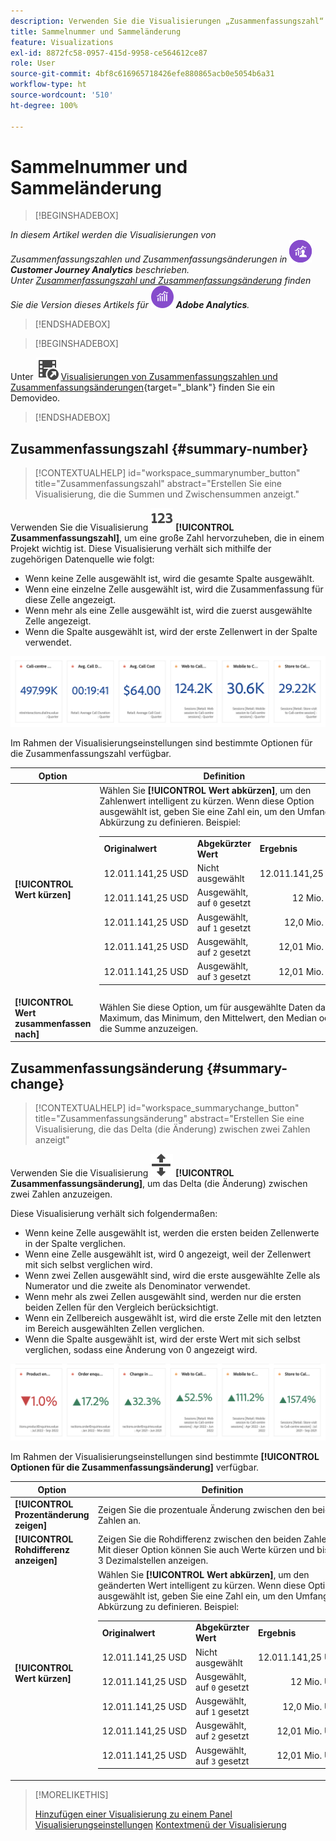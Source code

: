 ```yaml
---
description: Verwenden Sie die Visualisierungen „Zusammenfassungszahl“ und „Zusammenfassungsänderung“, um wichtige Datenpunkte in einem Projekt anzuzeigen.
title: Sammelnummer und Sammeländerung
feature: Visualizations
exl-id: 8872fc58-0957-415d-9958-ce564612ce87
role: User
source-git-commit: 4bf8c616965718426efe880865acb0e5054b6a31
workflow-type: ht
source-wordcount: '510'
ht-degree: 100%

---
```


# Sammelnummer und Sammeländerung

>[!BEGINSHADEBOX]

_In diesem Artikel werden die Visualisierungen von Zusammenfassungszahlen und Zusammenfassungsänderungen in_ ![CustomerJourneyAnalytics](/help/assets/icons/CustomerJourneyAnalytics.svg) _**Customer Journey Analytics** beschrieben._<br/>_Unter [Zusammenfassungszahl und Zusammenfassungsänderung](https://experienceleague.adobe.com/de/docs/analytics/analyze/analysis-workspace/visualizations/summary-number-change) finden Sie die Version dieses Artikels für_ ![AdobeAnalytics](/help/assets/icons/AdobeAnalytics.svg) _**Adobe Analytics**._

>[!ENDSHADEBOX]

>[!BEGINSHADEBOX]

Unter ![VideoCheckedOut](/help/assets/icons/VideoCheckedOut.svg) [Visualisierungen von Zusammenfassungszahlen und Zusammenfassungsänderungen](https://video.tv.adobe.com/v/335564/?quality=12&learn=on){target="_blank"} finden Sie ein Demovideo.

>[!ENDSHADEBOX]

## Zusammenfassungszahl {#summary-number}

<!-- markdownlint-disable MD034 -->

>[!CONTEXTUALHELP]
>id="workspace_summarynumber_button"
>title="Zusammenfassungszahl"
>abstract="Erstellen Sie eine Visualisierung, die die Summen und Zwischensummen anzeigt."

<!-- markdownlint-enable MD034 -->

Verwenden Sie die Visualisierung ![Summary](/help/assets/icons/123.svg) **[!UICONTROL Zusammenfassungszahl]**, um eine große Zahl hervorzuheben, die in einem Projekt wichtig ist. Diese Visualisierung verhält sich mithilfe der zugehörigen Datenquelle wie folgt:

* Wenn keine Zelle ausgewählt ist, wird die gesamte Spalte ausgewählt.
* Wenn eine einzelne Zelle ausgewählt ist, wird die Zusammenfassung für diese Zelle angezeigt.
* Wenn mehr als eine Zelle ausgewählt ist, wird die zuerst ausgewählte Zelle angezeigt.
* Wenn die Spalte ausgewählt ist, wird der erste Zellenwert in der Spalte verwendet.

![Visualisierung „Zusammenfassungszahl“](asses/../assets/summary-number.png)

Im Rahmen der Visualisierungseinstellungen sind bestimmte Optionen für die Zusammenfassungszahl verfügbar.

| Option | Definition |
|--- |--- |
| **[!UICONTROL Wert kürzen]** | Wählen Sie **[!UICONTROL Wert abkürzen]**, um den Zahlenwert intelligent zu kürzen. Wenn diese Option ausgewählt ist, geben Sie eine Zahl ein, um den Umfang der Abkürzung zu definieren. Beispiel:<br/><table><tr><td>**Originalwert**</td><td>**Abgekürzter Wert**</td><td>**Ergebnis**</td></tr><tr><td>12.011.141,25 USD</td><td>Nicht ausgewählt</td><td  align="right">12.011.141,25 USD</td></tr><tr><td>12.011.141,25 USD</td><td>Ausgewählt, auf `0` gesetzt</td><td align="right">12 Mio. USD</td></tr><tr><td>12.011.141,25 USD</td><td> Ausgewählt, auf `1` gesetzt</td><td  align="right">12,0 Mio. USD</td></tr><tr><td>12.011.141,25 USD</td><td>Ausgewählt, auf `2` gesetzt</td><td align="right">12,01 Mio. USD</td></tr><tr><td>12.011.141,25 USD</td><td>Ausgewählt, auf `3` gesetzt</td><td align="right">12,01 Mio. USD</td></tr></table> |
| **[!UICONTROL Wert zusammenfassen nach]** | Wählen Sie diese Option, um für ausgewählte Daten das Maximum, das Minimum, den Mittelwert, den Median oder die Summe anzuzeigen. |

## Zusammenfassungsänderung {#summary-change}

<!-- markdownlint-disable MD034 -->

>[!CONTEXTUALHELP]
>id="workspace_summarychange_button"
>title="Zusammenfassungsänderung"
>abstract="Erstellen Sie eine Visualisierung, die das Delta (die Änderung) zwischen zwei Zahlen anzeigt"

<!-- markdownlint-enable MD034 -->


Verwenden Sie die Visualisierung ![MoveUpDown](/help/assets/icons/MoveUpDown.svg) **[!UICONTROL Zusammenfassungsänderung]**, um das Delta (die Änderung) zwischen zwei Zahlen anzuzeigen. <!-- This is applicable for AA, not CJA: The green and red color of the Summary Change can be controlled through [custom event polarity](https://experienceleague.adobe.com/docs/analytics/admin/admin-tools/success-events/success-event.html) or a calculated metric's [Show Upward Trend As](https://experienceleague.adobe.com/docs/analytics/components/calculated-metrics/calcmetric-workflow/cm-build-metrics.html) option.-->

<!--
The green and red color of the Summary Change can be controlled through [custom event polarity](https://experienceleague.adobe.com/docs/analytics/admin/admin/c-manage-report-suites/c-edit-report-suites/conversion-var-admin/c-success-events/success-event.md) or a calculated metric's [Show Upward Trend As](https://experienceleague.adobe.com/docs/analytics/components/calculated-metrics/calcmetric-workflow/cm-build-metrics.html) option.
-->

Diese Visualisierung verhält sich folgendermaßen:

* Wenn keine Zelle ausgewählt ist, werden die ersten beiden Zellenwerte in der Spalte verglichen.
* Wenn eine Zelle ausgewählt ist, wird 0 angezeigt, weil der Zellenwert mit sich selbst verglichen wird.
* Wenn zwei Zellen ausgewählt sind, wird die erste ausgewählte Zelle als Numerator und die zweite als Denominator verwendet.
* Wenn mehr als zwei Zellen ausgewählt sind, werden nur die ersten beiden Zellen für den Vergleich berücksichtigt.
* Wenn ein Zellbereich ausgewählt ist, wird die erste Zelle mit den letzten im Bereich ausgewählten Zellen verglichen.
* Wenn die Spalte ausgewählt ist, wird der erste Wert mit sich selbst verglichen, sodass eine Änderung von 0 angezeigt wird.


![Visualisierung „Zusammenfassungsänderung“ mit dem Delta zwischen zwei Zahlen.](assets/summary-change.png)


Im Rahmen der Visualisierungseinstellungen sind bestimmte **[!UICONTROL Optionen für die Zusammenfassungsänderung]** verfügbar.

| Option | Definition |
|--- |--- |
| **[!UICONTROL Prozentänderung zeigen]** | Zeigen Sie die prozentuale Änderung zwischen den beiden Zahlen an. |
| **[!UICONTROL Rohdifferenz anzeigen]** | Zeigen Sie die Rohdifferenz zwischen den beiden Zahlen an. Mit dieser Option können Sie auch Werte kürzen und bis zu 3 Dezimalstellen anzeigen. |
| **[!UICONTROL Wert kürzen]** | Wählen Sie **[!UICONTROL Wert abkürzen]**, um den geänderten Wert intelligent zu kürzen. Wenn diese Option ausgewählt ist, geben Sie eine Zahl ein, um den Umfang der Abkürzung zu definieren. Beispiel:<br/><table><tr><td>**Originalwert**</td><td>**Abgekürzter Wert**</td><td>**Ergebnis**</td></tr><tr><td>12.011.141,25 USD</td><td>Nicht ausgewählt</td><td  align="right">12.011.141,25 USD</td></tr><tr><td>12.011.141,25 USD</td><td>Ausgewählt, auf `0` gesetzt</td><td align="right">12 Mio. USD</td></tr><tr><td>12.011.141,25 USD</td><td> Ausgewählt, auf `1` gesetzt</td><td  align="right">12,0 Mio. USD</td></tr><tr><td>12.011.141,25 USD</td><td>Ausgewählt, auf `2` gesetzt</td><td align="right">12,01 Mio. USD</td></tr><tr><td>12.011.141,25 USD</td><td>Ausgewählt, auf `3` gesetzt</td><td align="right">12,01 Mio. USD</td></tr></table> |

>[!MORELIKETHIS]
>
>[Hinzufügen einer Visualisierung zu einem Panel](/help/analysis-workspace/visualizations/freeform-analysis-visualizations.md#add-visualizations-to-a-panel)
>[Visualisierungseinstellungen](/help/analysis-workspace/visualizations/freeform-analysis-visualizations.md#settings)
>[Kontextmenü der Visualisierung](/help/analysis-workspace/visualizations/freeform-analysis-visualizations.md#context-menu)
>
